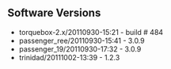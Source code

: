 ## Software Versions

* torquebox-2.x/20110930-15:21 - build # 484
* passenger_ree/20110930-15:41 - 3.0.9
* passenger_19/20110930-17:32  - 3.0.9
* trinidad/20111002-13:39      - 1.2.3
